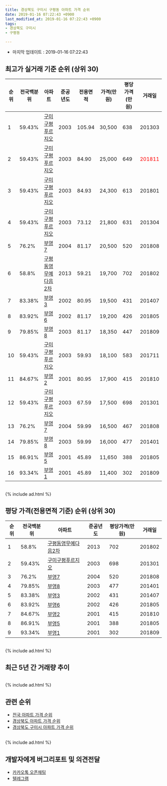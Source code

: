 ```yaml
---
title: 경상북도 구미시 구평동 아파트 가격 순위
date: 2019-01-16 07:22:43 +0900
last_modified_at: 2019-01-16 07:22:43 +0900
tags:
- 경상북도 구미시
- 구평동

---
```


* 마지막 업데이트 : 2019-01-16 07:22:43

## 최고가 실거래 기준 순위 (상위 30)


|순위|전국백분위|아파트|준공년도|전용면적|가격(만원)|평당가격(만원)|거래일|
|---|---|---|---|---|---|---|---|
|1|59.43%|[구미구평푸르지오](https://search.naver.com/search.naver?query=%EA%B2%BD%EC%83%81%EB%B6%81%EB%8F%84+%EA%B5%AC%EB%AF%B8%EC%8B%9C+%EA%B5%AC%ED%8F%89%EB%8F%99+%EA%B5%AC%EB%AF%B8%EA%B5%AC%ED%8F%89%ED%91%B8%EB%A5%B4%EC%A7%80%EC%98%A4)|2003|105.94|30,500|638|201303|
|2|59.43%|[구미구평푸르지오](https://search.naver.com/search.naver?query=%EA%B2%BD%EC%83%81%EB%B6%81%EB%8F%84+%EA%B5%AC%EB%AF%B8%EC%8B%9C+%EA%B5%AC%ED%8F%89%EB%8F%99+%EA%B5%AC%EB%AF%B8%EA%B5%AC%ED%8F%89%ED%91%B8%EB%A5%B4%EC%A7%80%EC%98%A4)|2003|84.90|25,000|649|<span style="color:red">201811</span>|
|3|59.43%|[구미구평푸르지오](https://search.naver.com/search.naver?query=%EA%B2%BD%EC%83%81%EB%B6%81%EB%8F%84+%EA%B5%AC%EB%AF%B8%EC%8B%9C+%EA%B5%AC%ED%8F%89%EB%8F%99+%EA%B5%AC%EB%AF%B8%EA%B5%AC%ED%8F%89%ED%91%B8%EB%A5%B4%EC%A7%80%EC%98%A4)|2003|84.93|24,300|613|201801|
|4|59.43%|[구미구평푸르지오](https://search.naver.com/search.naver?query=%EA%B2%BD%EC%83%81%EB%B6%81%EB%8F%84+%EA%B5%AC%EB%AF%B8%EC%8B%9C+%EA%B5%AC%ED%8F%89%EB%8F%99+%EA%B5%AC%EB%AF%B8%EA%B5%AC%ED%8F%89%ED%91%B8%EB%A5%B4%EC%A7%80%EC%98%A4)|2003|73.12|21,800|631|201304|
|5|76.2%|[부영7](https://search.naver.com/search.naver?query=%EA%B2%BD%EC%83%81%EB%B6%81%EB%8F%84+%EA%B5%AC%EB%AF%B8%EC%8B%9C+%EA%B5%AC%ED%8F%89%EB%8F%99+%EB%B6%80%EC%98%817)|2004|81.17|20,500|520|201808|
|6|58.8%|[구평동영무예다음2차](https://search.naver.com/search.naver?query=%EA%B2%BD%EC%83%81%EB%B6%81%EB%8F%84+%EA%B5%AC%EB%AF%B8%EC%8B%9C+%EA%B5%AC%ED%8F%89%EB%8F%99+%EA%B5%AC%ED%8F%89%EB%8F%99%EC%98%81%EB%AC%B4%EC%98%88%EB%8B%A4%EC%9D%8C2%EC%B0%A8)|2013|59.21|19,700|702|201802|
|7|83.38%|[부영3](https://search.naver.com/search.naver?query=%EA%B2%BD%EC%83%81%EB%B6%81%EB%8F%84+%EA%B5%AC%EB%AF%B8%EC%8B%9C+%EA%B5%AC%ED%8F%89%EB%8F%99+%EB%B6%80%EC%98%813)|2002|80.95|19,500|431|201407|
|8|83.92%|[부영6](https://search.naver.com/search.naver?query=%EA%B2%BD%EC%83%81%EB%B6%81%EB%8F%84+%EA%B5%AC%EB%AF%B8%EC%8B%9C+%EA%B5%AC%ED%8F%89%EB%8F%99+%EB%B6%80%EC%98%816)|2002|81.17|19,200|426|201805|
|9|79.85%|[부영8](https://search.naver.com/search.naver?query=%EA%B2%BD%EC%83%81%EB%B6%81%EB%8F%84+%EA%B5%AC%EB%AF%B8%EC%8B%9C+%EA%B5%AC%ED%8F%89%EB%8F%99+%EB%B6%80%EC%98%818)|2003|81.17|18,350|447|201809|
|10|59.43%|[구미구평푸르지오](https://search.naver.com/search.naver?query=%EA%B2%BD%EC%83%81%EB%B6%81%EB%8F%84+%EA%B5%AC%EB%AF%B8%EC%8B%9C+%EA%B5%AC%ED%8F%89%EB%8F%99+%EA%B5%AC%EB%AF%B8%EA%B5%AC%ED%8F%89%ED%91%B8%EB%A5%B4%EC%A7%80%EC%98%A4)|2003|59.93|18,100|583|201711|
|11|84.67%|[부영2](https://search.naver.com/search.naver?query=%EA%B2%BD%EC%83%81%EB%B6%81%EB%8F%84+%EA%B5%AC%EB%AF%B8%EC%8B%9C+%EA%B5%AC%ED%8F%89%EB%8F%99+%EB%B6%80%EC%98%812)|2001|80.95|17,900|415|201810|
|12|59.43%|[구미구평푸르지오](https://search.naver.com/search.naver?query=%EA%B2%BD%EC%83%81%EB%B6%81%EB%8F%84+%EA%B5%AC%EB%AF%B8%EC%8B%9C+%EA%B5%AC%ED%8F%89%EB%8F%99+%EA%B5%AC%EB%AF%B8%EA%B5%AC%ED%8F%89%ED%91%B8%EB%A5%B4%EC%A7%80%EC%98%A4)|2003|67.59|17,500|698|201301|
|13|76.2%|[부영7](https://search.naver.com/search.naver?query=%EA%B2%BD%EC%83%81%EB%B6%81%EB%8F%84+%EA%B5%AC%EB%AF%B8%EC%8B%9C+%EA%B5%AC%ED%8F%89%EB%8F%99+%EB%B6%80%EC%98%817)|2004|59.99|16,500|467|201808|
|14|79.85%|[부영8](https://search.naver.com/search.naver?query=%EA%B2%BD%EC%83%81%EB%B6%81%EB%8F%84+%EA%B5%AC%EB%AF%B8%EC%8B%9C+%EA%B5%AC%ED%8F%89%EB%8F%99+%EB%B6%80%EC%98%818)|2003|59.99|16,000|477|201401|
|15|86.91%|[부영5](https://search.naver.com/search.naver?query=%EA%B2%BD%EC%83%81%EB%B6%81%EB%8F%84+%EA%B5%AC%EB%AF%B8%EC%8B%9C+%EA%B5%AC%ED%8F%89%EB%8F%99+%EB%B6%80%EC%98%815)|2001|45.89|11,650|388|201805|
|16|93.34%|[부영1](https://search.naver.com/search.naver?query=%EA%B2%BD%EC%83%81%EB%B6%81%EB%8F%84+%EA%B5%AC%EB%AF%B8%EC%8B%9C+%EA%B5%AC%ED%8F%89%EB%8F%99+%EB%B6%80%EC%98%811)|2001|45.89|11,400|302|201809|


<br>
{% include ad.html %}
<br>

## 평당 가격(전용면적 기준) 순위 (상위 30)


|순위|전국백분위|아파트|준공년도|평당가격(만원)|거래일|
|---|---|---|---|---|---|
|1|58.8%|[구평동영무예다음2차](https://search.naver.com/search.naver?query=%EA%B2%BD%EC%83%81%EB%B6%81%EB%8F%84+%EA%B5%AC%EB%AF%B8%EC%8B%9C+%EA%B5%AC%ED%8F%89%EB%8F%99+%EA%B5%AC%ED%8F%89%EB%8F%99%EC%98%81%EB%AC%B4%EC%98%88%EB%8B%A4%EC%9D%8C2%EC%B0%A8)|2013|702|201802|
|2|59.43%|[구미구평푸르지오](https://search.naver.com/search.naver?query=%EA%B2%BD%EC%83%81%EB%B6%81%EB%8F%84+%EA%B5%AC%EB%AF%B8%EC%8B%9C+%EA%B5%AC%ED%8F%89%EB%8F%99+%EA%B5%AC%EB%AF%B8%EA%B5%AC%ED%8F%89%ED%91%B8%EB%A5%B4%EC%A7%80%EC%98%A4)|2003|698|201301|
|3|76.2%|[부영7](https://search.naver.com/search.naver?query=%EA%B2%BD%EC%83%81%EB%B6%81%EB%8F%84+%EA%B5%AC%EB%AF%B8%EC%8B%9C+%EA%B5%AC%ED%8F%89%EB%8F%99+%EB%B6%80%EC%98%817)|2004|520|201808|
|4|79.85%|[부영8](https://search.naver.com/search.naver?query=%EA%B2%BD%EC%83%81%EB%B6%81%EB%8F%84+%EA%B5%AC%EB%AF%B8%EC%8B%9C+%EA%B5%AC%ED%8F%89%EB%8F%99+%EB%B6%80%EC%98%818)|2003|477|201401|
|5|83.38%|[부영3](https://search.naver.com/search.naver?query=%EA%B2%BD%EC%83%81%EB%B6%81%EB%8F%84+%EA%B5%AC%EB%AF%B8%EC%8B%9C+%EA%B5%AC%ED%8F%89%EB%8F%99+%EB%B6%80%EC%98%813)|2002|431|201407|
|6|83.92%|[부영6](https://search.naver.com/search.naver?query=%EA%B2%BD%EC%83%81%EB%B6%81%EB%8F%84+%EA%B5%AC%EB%AF%B8%EC%8B%9C+%EA%B5%AC%ED%8F%89%EB%8F%99+%EB%B6%80%EC%98%816)|2002|426|201805|
|7|84.67%|[부영2](https://search.naver.com/search.naver?query=%EA%B2%BD%EC%83%81%EB%B6%81%EB%8F%84+%EA%B5%AC%EB%AF%B8%EC%8B%9C+%EA%B5%AC%ED%8F%89%EB%8F%99+%EB%B6%80%EC%98%812)|2001|415|201810|
|8|86.91%|[부영5](https://search.naver.com/search.naver?query=%EA%B2%BD%EC%83%81%EB%B6%81%EB%8F%84+%EA%B5%AC%EB%AF%B8%EC%8B%9C+%EA%B5%AC%ED%8F%89%EB%8F%99+%EB%B6%80%EC%98%815)|2001|388|201805|
|9|93.34%|[부영1](https://search.naver.com/search.naver?query=%EA%B2%BD%EC%83%81%EB%B6%81%EB%8F%84+%EA%B5%AC%EB%AF%B8%EC%8B%9C+%EA%B5%AC%ED%8F%89%EB%8F%99+%EB%B6%80%EC%98%811)|2001|302|201809|


<br>
{% include ad.html %}
<br>

## 최근 5년 간 거래량 추이


<div style="width:100%;">
    <canvas id="deal_progress" height="250"></canvas>
</div>

<script>
new Chart(document.getElementById("deal_progress"), {
    type: 'line',
    data: {
        labels: ['201401','201402','201403','201404','201405','201406','201407','201408','201409','201410','201411','201412','201501','201502','201503','201504','201505','201506','201507','201508','201509','201510','201511','201512','201601','201602','201603','201604','201605','201606','201607','201608','201609','201610','201611','201612','201701','201702','201703','201704','201705','201706','201707','201708','201709','201710','201711','201712','201801','201802','201803','201804','201805','201806','201807','201808','201809','201810','201811','201812','201901'],
        datasets: [{
            label: '실거래 수',
            pointRadius: 1,
            data: [24, 30, 42, 26, 19, 26, 30, 33, 29, 32, 24, 42, 67, 51, 63, 68, 31, 44, 41, 40, 51, 39, 45, 38, 20, 29, 47, 47, 31, 29, 28, 36, 28, 38, 34, 25, 25, 43, 41, 36, 48, 60, 39, 45, 38, 28, 34, 25, 40, 40, 50, 52, 45, 36, 25, 20, 21, 29, 27, 10, 5],
            borderColor: "rgba(255, 201, 14, 1)",
            backgroundColor: "rgba(255, 201, 14, 0.5)",
            fill: true,
        }]
    },
    options: {
        responsive: true,
        title: {
            display: true,
            text: '5년간 거래량 추이'
        },
        tooltips: {
            mode: 'index',
            intersect: false,
        },
        hover: {
            mode: 'nearest',
            intersect: true
        },
        scales: {
            xAxes: [{
                display: true,
                scaleLabel: {
                    display: true,
                    labelString: '년/월'
                }
            }],
            yAxes: [{
                display: true,
                ticks: {
                    suggestedMin: 0,
                },
                scaleLabel: {
                    display: true,
                    labelString: '실거래 수'
                }
            }]
        }
    }
});

</script>


<br>
{% include ad.html %}
<br>

## 관련 순위

- [전국 아파트 가격 순위](https://inasie.github.io/apt-ranking/전국)
- [경상북도 아파트 가격 순위](https://inasie.github.io/apt-ranking/경상북도)
- [경상북도 구미시 아파트 가격 순위](https://inasie.github.io/apt-ranking/경상북도-구미시)


<br>
{% include ad.html %}
<br>

## 개발자에게 버그리포트 및 의견전달

- [카카오톡 오픈채팅](https://open.kakao.com/o/gLJUAP4)
- [텔레그램](https://t.me/inasie)

